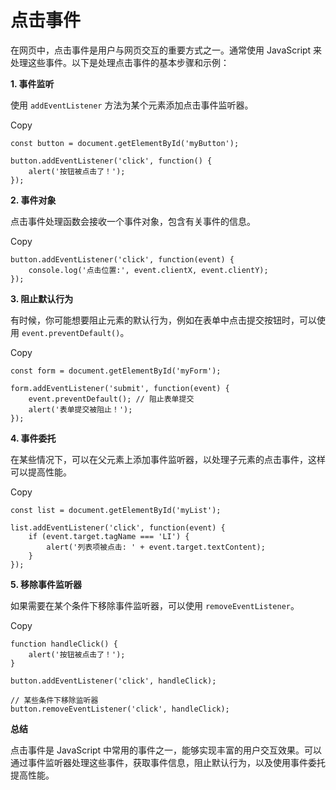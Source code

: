 # 点击事件

在网页中，点击事件是用户与网页交互的重要方式之一。通常使用 JavaScript 来处理这些事件。以下是处理点击事件的基本步骤和示例：

**1. 事件监听**

使用 `addEventListener` 方法为某个元素添加点击事件监听器。

Copy

```
const button = document.getElementById('myButton');

button.addEventListener('click', function() {
    alert('按钮被点击了！');
});
```

**2. 事件对象**

点击事件处理函数会接收一个事件对象，包含有关事件的信息。

Copy

```
button.addEventListener('click', function(event) {
    console.log('点击位置:', event.clientX, event.clientY);
});
```

**3. 阻止默认行为**

有时候，你可能想要阻止元素的默认行为，例如在表单中点击提交按钮时，可以使用 `event.preventDefault()`。

Copy

```
const form = document.getElementById('myForm');

form.addEventListener('submit', function(event) {
    event.preventDefault(); // 阻止表单提交
    alert('表单提交被阻止！');
});
```

**4. 事件委托**

在某些情况下，可以在父元素上添加事件监听器，以处理子元素的点击事件，这样可以提高性能。

Copy

```
const list = document.getElementById('myList');

list.addEventListener('click', function(event) {
    if (event.target.tagName === 'LI') {
        alert('列表项被点击: ' + event.target.textContent);
    }
});
```

**5. 移除事件监听器**

如果需要在某个条件下移除事件监听器，可以使用 `removeEventListener`。

Copy

```
function handleClick() {
    alert('按钮被点击了！');
}

button.addEventListener('click', handleClick);

// 某些条件下移除监听器
button.removeEventListener('click', handleClick);
```

**总结**

点击事件是 JavaScript 中常用的事件之一，能够实现丰富的用户交互效果。可以通过事件监听器处理这些事件，获取事件信息，阻止默认行为，以及使用事件委托提高性能。

